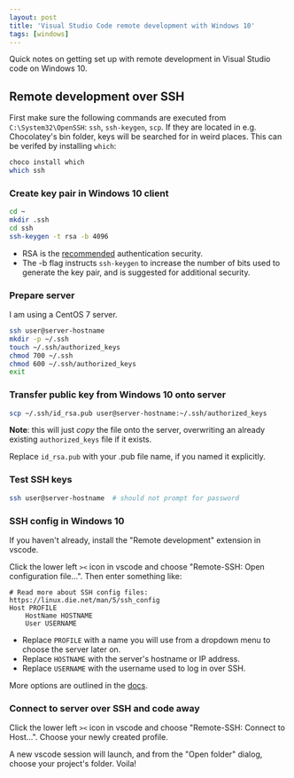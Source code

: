 ```yaml
---
layout: post
title: 'Visual Studio Code remote development with Windows 10'
tags: [windows]
---
```


Quick notes on getting set up with remote development in Visual Studio code on Windows 10.

<!--more-->

## Remote development over SSH

First make sure the following commands are executed from `C:\System32\OpenSSH`: `ssh`, `ssh-keygen`, `scp`. If they are located in e.g. Chocolatey's bin folder, keys will be searched for in weird places. This can be verifed by installing `which`:

```bash
choco install which
which ssh
```

### Create key pair in Windows 10 client

```bash
cd ~
mkdir .ssh
cd ssh
ssh-keygen -t rsa -b 4096
```

- RSA is the [recommended](https://security.stackexchange.com/questions/5096/rsa-vs-dsa-for-ssh-authentication-keys) authentication security.
- The -b flag instructs `ssh-keygen` to increase the number of bits used to generate the key pair, and is suggested for additional security.

### Prepare server

I am using a CentOS 7 server.

```bash
ssh user@server-hostname
mkdir -p ~/.ssh
touch ~/.ssh/authorized_keys
chmod 700 ~/.ssh
chmod 600 ~/.ssh/authorized_keys
exit
```

### Transfer public key from Windows 10 onto server

```bash
scp ~/.ssh/id_rsa.pub user@server-hostname:~/.ssh/authorized_keys
```

**Note**: this will just _copy_ the file onto the server, overwriting an already existing `authorized_keys` file if it exists.

Replace `id_rsa.pub` with your .pub file name, if you named it explicitly.

### Test SSH keys

```bash
ssh user@server-hostname  # should not prompt for password
```

### SSH config in Windows 10

If you haven't already, install the "Remote development" extension in vscode.

Click the lower left `><` icon in vscode and choose "Remote-SSH: Open configuration file...". Then enter something like:

```
# Read more about SSH config files: https://linux.die.net/man/5/ssh_config
Host PROFILE
    HostName HOSTNAME
    User USERNAME
```

- Replace `PROFILE` with a name you will use from a dropdown menu to choose the server later on.
- Replace `HOSTNAME` with the server's hostname or IP address.
- Replace `USERNAME` with the username used to log in over SSH.

More options are outlined in the [docs](https://code.visualstudio.com/docs/remote/ssh).

### Connect to server over SSH and code away

Click the lower left `><` icon in vscode and choose "Remote-SSH: Connect to Host...". Choose your newly created profile.

A new vscode session will launch, and from the "Open folder" dialog, choose your project's folder. Voila!